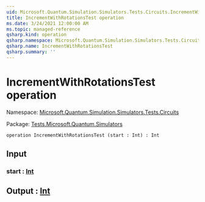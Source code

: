 ```yaml
---
uid: Microsoft.Quantum.Simulation.Simulators.Tests.Circuits.IncrementWithRotationsTest
title: IncrementWithRotationsTest operation
ms.date: 3/24/2021 12:00:00 AM
ms.topic: managed-reference
qsharp.kind: operation
qsharp.namespace: Microsoft.Quantum.Simulation.Simulators.Tests.Circuits
qsharp.name: IncrementWithRotationsTest
qsharp.summary: ''
---
```


# IncrementWithRotationsTest operation

Namespace: [Microsoft.Quantum.Simulation.Simulators.Tests.Circuits](xref:Microsoft.Quantum.Simulation.Simulators.Tests.Circuits)

Package: [Tests.Microsoft.Quantum.Simulators](https://nuget.org/packages/Tests.Microsoft.Quantum.Simulators)




```qsharp
operation IncrementWithRotationsTest (start : Int) : Int
```


## Input

### start : [Int](xref:microsoft.quantum.lang-ref.int)





## Output : [Int](xref:microsoft.quantum.lang-ref.int)

